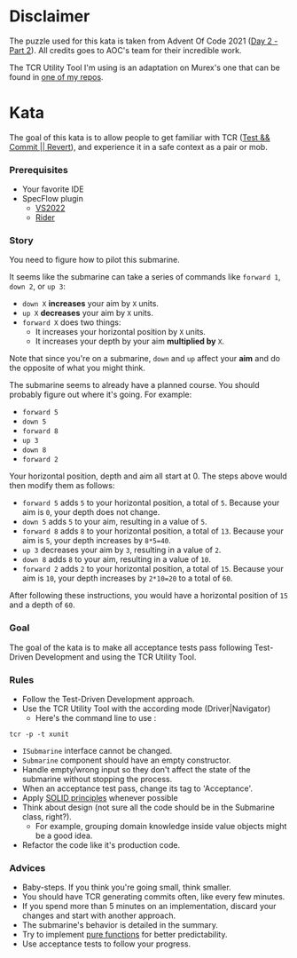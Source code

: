# Disclaimer

The puzzle used for this kata is taken from Advent Of Code 2021 ([Day 2 - Part 2](https://adventofcode.com/2021/day/2)).
All credits goes to AOC's team for their incredible work.

The TCR Utility Tool I'm using is an adaptation on Murex's one that can be found
in [one of my repos](https://github.com/Tr00d/TCR).

# Kata

The goal of this kata is to allow people to get familiar with TCR ([Test && Commit || Revert](https://medium.com/@kentbeck_7670/test-commit-revert-870bbd756864)), and experience it in a
safe context as a pair or mob.

### Prerequisites
* Your favorite IDE
* SpecFlow plugin
  * [VS2022](https://marketplace.visualstudio.com/items?itemName=TechTalkSpecFlowTeam.SpecFlowForVisualStudio2022)
  * [Rider](https://plugins.jetbrains.com/plugin/15957-specflow-for-rider)

### Story

You need to figure how to pilot this submarine.

It seems like the submarine can take a series of commands like `forward 1`, `down 2`, or `up 3`:

- `down X` **increases** your aim by `X` units.
- `up X` **decreases** your aim by `X` units.
- `forward X` does two things:
    - It increases your horizontal position by `X` units.
    - It increases your depth by your aim **multiplied by** `X`.

Note that since you're on a submarine, `down` and `up` affect your **aim** and do the opposite of what you might think.

The submarine seems to already have a planned course. You should probably figure out where it's going. For example:

- `forward 5`
- `down 5`
- `forward 8`
- `up 3`
- `down 8`
- `forward 2`

Your horizontal position, depth and aim all start at 0. The steps above would then modify them as follows:

- `forward 5` adds `5` to your horizontal position, a total of `5`. Because your aim is `0`, your depth does not change.
- `down 5` adds `5` to your aim, resulting in a value of `5`.
- `forward 8` adds `8` to your horizontal position, a total of `13`. Because your aim is `5`, your depth increases
  by `8*5=40`.
- `up 3` decreases your aim by `3`, resulting in a value of `2`.
- `down 8` adds `8` to your aim, resulting in a value of `10`.
- `forward 2` adds `2` to your horizontal position, a total of `15`. Because your aim is `10`, your depth increases
  by `2*10=20` to a total of `60`.

After following these instructions, you would have a horizontal position of `15` and a depth of `60`.

### Goal

The goal of the kata is to make all acceptance tests pass following Test-Driven Development and using the TCR Utility
Tool.

### Rules

- Follow the Test-Driven Development approach.
- Use the TCR Utility Tool with the according mode (Driver|Navigator)
  - Here's the command line to use :
```shell
tcr -p -t xunit
```
- `ISubmarine` interface cannot be changed.
- `Submarine` component should have an empty constructor.
- Handle empty/wrong input so they don't affect the state of the submarine without stopping the process.
- When an acceptance test pass, change its tag to 'Acceptance'.
- Apply [SOLID principles](https://blog.cleancoder.com/uncle-bob/2020/10/18/Solid-Relevance.html) whenever possible
- Think about design (not sure all the code should be in the Submarine class, right?). 
  - For example, grouping domain knowledge inside value objects might be a good idea.
- Refactor the code like it's production code.

### Advices

- Baby-steps. If you think you're going small, think smaller.
- You should have TCR generating commits often, like every few minutes.
- If you spend more than 5 minutes on an implementation, discard your changes and start with another approach.
- The submarine's behavior is detailed in the summary.
- Try to implement [pure functions](https://betterprogramming.pub/what-is-a-pure-function-3b4af9352f6f) for better predictability.
- Use acceptance tests to follow your progress.